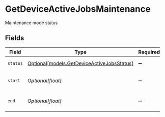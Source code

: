 # GetDeviceActiveJobsMaintenance

Maintenance mode status


## Fields

| Field                                                                                | Type                                                                                 | Required                                                                             | Description                                                                          |
| ------------------------------------------------------------------------------------ | ------------------------------------------------------------------------------------ | ------------------------------------------------------------------------------------ | ------------------------------------------------------------------------------------ |
| `status`                                                                             | [Optional[models.GetDeviceActiveJobsStatus]](../models/getdeviceactivejobsstatus.md) | :heavy_minus_sign:                                                                   | Maintenance mode status                                                              |
| `start`                                                                              | *Optional[float]*                                                                    | :heavy_minus_sign:                                                                   | Maintenance mode start time                                                          |
| `end`                                                                                | *Optional[float]*                                                                    | :heavy_minus_sign:                                                                   | Maintenance mode end time                                                            |
